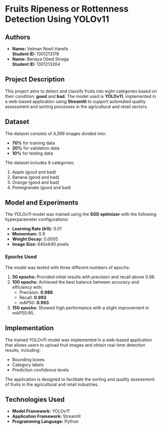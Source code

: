 # Fruits Ripeness or Rottenness Detection Using YOLOv11

## Authors
- **Name:** Velman Noeli Harefa  
  **Student ID:** 1301213178  
- **Name:** Benaya Obed Sinaga  
  **Student ID:** 1301213264  

## Project Description
This project aims to detect and classify fruits into eight categories based on their condition: **good** and **bad**. The model used is **YOLOv11**, implemented in a web-based application using **Streamlit** to support automated quality assessment and sorting processes in the agricultural and retail sectors.

## Dataset
The dataset consists of 4,399 images divided into:
- **70%** for training data
- **20%** for validation data
- **10%** for testing data

The dataset includes 8 categories:
1. Apple (good and bad)
2. Banana (good and bad)
3. Orange (good and bad)
4. Pomegranate (good and bad)

## Model and Experiments
The YOLOv11 model was trained using the **SGD optimizer** with the following hyperparameter configurations:
- **Learning Rate (lr0):** 0.01
- **Momentum:** 0.9
- **Weight Decay:** 0.0005
- **Image Size:** 640x640 pixels

### Epochs Used
The model was tested with three different numbers of epochs:
1. **50 epochs:** Provided initial results with precision and recall above 0.98.
2. **100 epochs:** Achieved the best balance between accuracy and efficiency with:
   - Precision: **0.988**
   - Recall: **0.993**
   - mAP50: **0.993**
3. **150 epochs:** Showed high performance with a slight improvement in mAP50:95.

## Implementation
The trained YOLOv11 model was implemented in a web-based application that allows users to upload fruit images and obtain real-time detection results, including:
- Bounding boxes
- Category labels
- Prediction confidence levels

The application is designed to facilitate the sorting and quality assessment of fruits in the agricultural and retail industries.

## Technologies Used
- **Model Framework:** YOLOv11
- **Application Framework:** Streamlit
- **Programming Language:** Python
